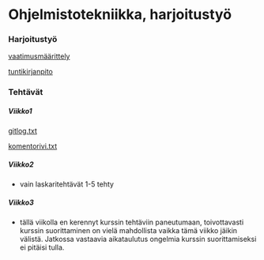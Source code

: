 # Ohjelmistotekniikka, harjoitustyö

### Harjoitustyö

[vaatimusmäärittely](https://github.com/LHuldin/ot-harjoitustyo/blob/main/dokumentaatio/vaatimusmaarittely.md)

[tuntikirjanpito](https://github.com/LHuldin/ot-harjoitustyo/blob/main/dokumentaatio/tuntikirjanpito.md)

### Tehtävät

##### Viikko1

[gitlog.txt](https://github.com/LHuldin/ot-harjoitustyo/blob/main/laskarit/viikko1/gitlog.txt) 

[komentorivi.txt](https://github.com/LHuldin/ot-harjoitustyo/blob/main/laskarit/viikko1/komentorivi.txt)


##### Viikko2

- vain laskaritehtävät 1-5 tehty
  

##### Viikko3

- tällä viikolla en kerennyt kurssin tehtäviin paneutumaan, toivottavasti kurssin suorittaminen on vielä mahdollista vaikka tämä viikko jäikin välistä. Jatkossa vastaavia aikataulutus ongelmia kurssin suorittamiseksi ei pitäisi tulla.
